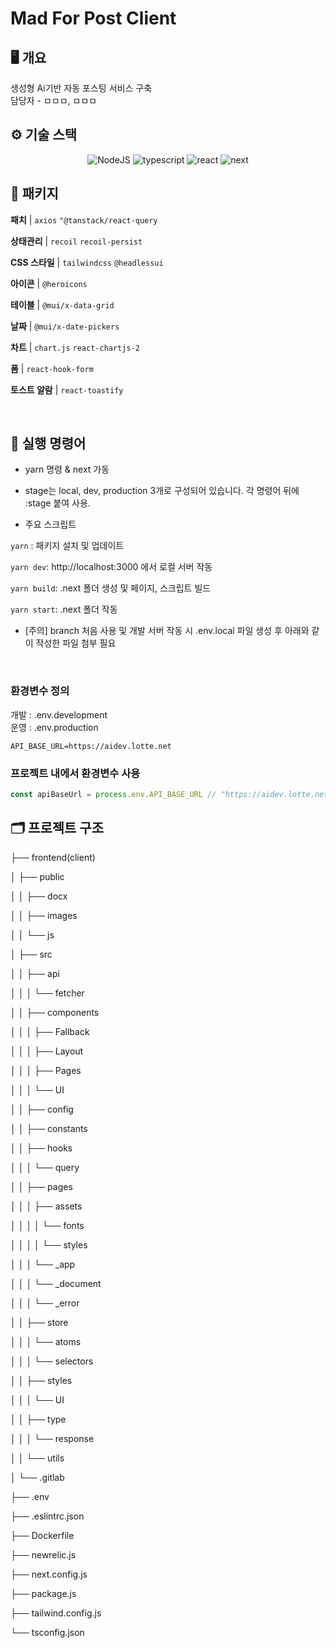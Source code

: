 # Mad For Post Client

## 🖥 개요

생성형 Ai기반 자동 포스팅 서비스 구축  
담당자 - ㅁㅁㅁ, ㅁㅁㅁ 

## ⚙️ 기술 스택

<div  align="center">

![NodeJS](https://img.shields.io/badge/Node.js-v20.8.0-339933?logo=node.js&style=plastic) ![typescript](https://img.shields.io/badge/typescript-v5.3.2-007acc?logo=typescript&style=plastic) ![react](https://img.shields.io/badge/react-v18.2.38-61dafb?logo=React&style=plastic) ![next](https://img.shields.io/badge/next-v14.0.3-eee?logo=next.js&style=plastic)

</div>
 
## 🎁 패키지

**패치** | `axios` `"@tanstack/react-query`

**상태관리** | `recoil` `recoil-persist`

**CSS 스타일** | `tailwindcss` `@headlessui`

**아이콘** | `@heroicons`

**테이블** | `@mui/x-data-grid`

**날짜** | `@mui/x-date-pickers`

**차트** | `chart.js` `react-chartjs-2`

**폼** | `react-hook-form`

**토스트 알람** | `react-toastify`

<br>

## 🔨 실행 명령어

- yarn 명령 & next 가동

- stage는 local, dev, production 3개로 구성되어 있습니다. 각 명령어 뒤에 :stage 붙여 사용.

- 주요 스크립트

`yarn` : 패키지 설치 및 업데이트

`yarn dev`: http://localhost:3000 에서 로컬 서버 작동

`yarn build`: .next 폴더 생성 및 페이지, 스크립트 빌드

`yarn start`: .next 폴더 작동

- [주의] branch 처음 사용 및 개발 서버 작동 시
  .env.local 파일 생성 후 아래와 같이 작성한 파일 첨부 필요
  <!-- NEXT_PUBLIC_API_URL_BASE = 'http://223.253.99.155:8081' -->

  <br>

### 환경변수 정의

개발 : .env.development  
운영 : .env.production

```text
API_BASE_URL=https://aidev.lotte.net
```

### 프로젝트 내에서 환경변수 사용

```javascript
const apiBaseUrl = process.env.API_BASE_URL // "https://aidev.lotte.net"
```


## 🗂 프로젝트 구조

├── frontend(client)

│ ├── public

│ │ ├── docx

│ │ ├── images

│ │ └── js

│ ├── src

│ │ ├── api

│ │ │ └── fetcher

│ │ ├── components

│ │ │ ├── Fallback

│ │ │ ├── Layout

│ │ │ ├── Pages

│ │ │ └── UI

│ │ ├── config

│ │ ├── constants

│ │ ├── hooks

│ │ │ └── query

│ │ ├── pages

│ │ │ ├── assets

│ │ │ │ └── fonts

│ │ │ │ └── styles

│ │ │ └── \_app

│ │ │ └── \_document

│ │ │ └── \_error

│ │ ├── store

│ │ │ └── atoms

│ │ │ └── selectors

│ │ ├── styles

│ │ │ └── UI

│ │ ├── type

│ │ │ └── response

│ │ └── utils

│ └── .gitlab

├── .env

├── .eslintrc.json

├── Dockerfile

├── newrelic.js

├── next.config.js

├── package.js

├── tailwind.config.js

└── tsconfig.json
